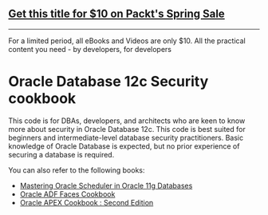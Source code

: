 ## [Get this title for $10 on Packt's Spring Sale](https://www.packt.com/B02569?utm_source=github&utm_medium=packt-github-repo&utm_campaign=spring_10_dollar_2022)
-----
For a limited period, all eBooks and Videos are only $10. All the practical content you need \- by developers, for developers

# Oracle Database 12c Security cookbook

This code is for DBAs, developers, and architects who are keen to know more about security in Oracle Database 12c. This code is best suited for beginners and intermediate-level database security practitioners. Basic knowledge of Oracle Database is expected, but no prior experience of securing a database is required.

You can also refer to the following books:

* [Mastering Oracle Scheduler in Oracle 11g Databases](https://www.packtpub.com/big-data-and-business-intelligence/mastering-oracle-scheduler-oracle-11g-databases?utm_source=github&utm_medium=related&utm_campaign=9781847195982)
* [Oracle ADF Faces Cookbook](https://www.packtpub.com/application-development/oracle-adf-faces-cookbook?utm_source=github&utm_medium=related&utm_campaign=9781849689229)
* [Oracle APEX Cookbook : Second Edition](https://www.packtpub.com/application-development/oracle-apex-cookbook-second-edition?utm_source=github&utm_medium=related&utm_campaign=9781782179672)

